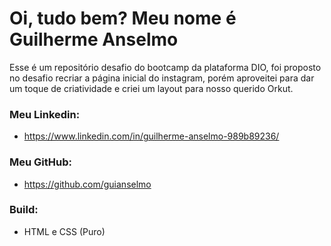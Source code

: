 # Oi, tudo bem? Meu nome é Guilherme Anselmo

Esse é um repositório desafio do bootcamp da plataforma DIO,
foi proposto no desafio recriar a página inicial do instagram,
porém aproveitei para dar um toque de criatividade e criei um
layout para nosso querido Orkut.

### Meu Linkedin:

* https://www.linkedin.com/in/guilherme-anselmo-989b89236/

### Meu GitHub:

* https://github.com/guianselmo

### Build:

* HTML e CSS (Puro)

